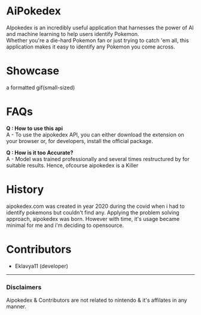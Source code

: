 <logo goes here>
<discord logo with invite here>
<rew to star this repo>
<!--
TAGS SECTION FOR SEO
-->

# AiPokedex
AIpokedex is an incredibly useful application that harnesses the power of AI and machine learning to help users identify Pokemon. </br>
Whether you're a die-hard Pokemon fan or just trying to catch 'em all, this application makes it easy to identify any Pokemon you come across. 

# Showcase
a formatted gif(small-sized)

# FAQs
**Q : How to use this api** </br>
A - To use the aipokedex API, you can either download the extension on your browser or, for developers, install the official package.

**Q : How is it too Accurate?** </br>
A - Model was trained professionally and several times restructured by for suitable results. Hence, ofcourse aipokedex is a Killer 
</br>

# History
aipokedex.com was created in year 2020 during the covid when i had to identify pokemons but couldn't find any. Applying the problem solving approach, aipokedex was born.
However with time, it's usage became minimal for me and i'm deciding to opensource.

# Contributors
- Eklavya11 (developer)

-----------
### Disclaimers
Aipokedex & Contributors are not related to nintendo & it's affilates in any manner.

<will write moree>
